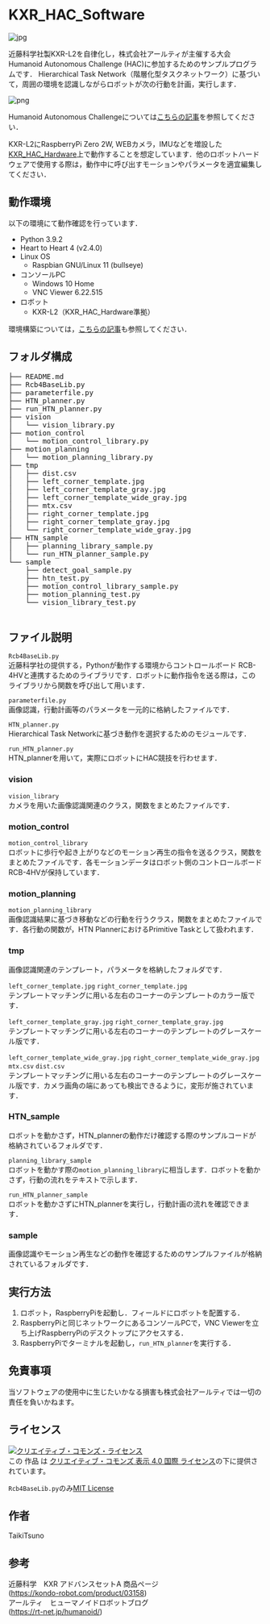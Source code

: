 # KXR_HAC_Software
![jpg](https://github.com/rt-net/KXR_HAC_Software/assets/103564180/5ae96d94-1070-4794-992b-afbceb43f62b)

近藤科学社製KXR-L2を自律化し，株式会社アールティが主催する大会 Humanoid Autonomous Challenge (HAC)に参加するためのサンプルプログラムです．
Hierarchical Task Network（階層化型タスクネットワーク）に基づいて，周囲の環境を認識しながらロボットが次の行動を計画，実行します．<br>

![png](https://github.com/rt-net/KXR_HAC_Software/assets/103564180/9fd10c19-fb3d-4425-acf8-540438e32e46)

Humanoid Autonomous Challengeについては[こちらの記事](https://www.rt-shop.jp/blog/archives/10714)を参照してください．<br>

KXR-L2にRaspberryPi Zero 2W, WEBカメラ，IMUなどを増設した[KXR_HAC_Hardware](https://github.com/rt-net/KXR_HAC_Hardware.git)上で動作することを想定しています．他のロボットハードウェアで使用する際は，動作中に呼び出すモーションやパラメータを適宜編集してください．<br>

## 動作環境
以下の環境にて動作確認を行っています．
- Python 3.9.2
- Heart to Heart 4 (v2.4.0)
- Linux OS
    - Raspbian GNU/Linux 11 (bullseye)
- コンソールPC
    - Windows 10 Home
    - VNC Viewer 6.22.515
- ロボット
    - KXR-L2（KXR_HAC_Hardware準拠）

環境構築については，[こちらの記事](https://rt-net.jp/humanoid/archives/5037)も参照してください．

## フォルダ構成
<pre>
├── README.md
├── Rcb4BaseLib.py
├── parameterfile.py
├── HTN_planner.py
├── run_HTN_planner.py
├── vision
│   └── vision_library.py
├── motion_control
│   └── motion_control_library.py
├── motion_planning
│   └── motion_planning_library.py
├── tmp
│   ├── dist.csv
│   ├── left_corner_template.jpg
│   ├── left_corner_template_gray.jpg
│   ├── left_corner_template_wide_gray.jpg
│   ├── mtx.csv
│   ├── right_corner_template.jpg
│   ├── right_corner_template_gray.jpg
│   └── right_corner_template_wide_gray.jpg
├── HTN_sample
│   ├── planning_library_sample.py
│   └── run_HTN_planner_sample.py
└── sample
    ├── detect_goal_sample.py
    ├── htn_test.py
    ├── motion_control_library_sample.py
    ├── motion_planning_test.py
    └── vision_library_test.py
 </pre>

## ファイル説明
```Rcb4BaseLib.py```<br>
近藤科学社の提供する，Pythonが動作する環境からコントロールボード RCB-4HVと連携するためのライブラリです．ロボットに動作指令を送る際は，このライブラリから関数を呼び出して用います．<br>

```parameterfile.py```<br>
画像認識，行動計画等のパラメータを一元的に格納したファイルです．<br>

```HTN_planner.py```<br>
Hierarchical Task Networkに基づき動作を選択するためのモジュールです．<br>

```run_HTN_planner.py```<br>
HTN_plannerを用いて，実際にロボットにHAC競技を行わせます．

### vision
```vision_library```<br>
カメラを用いた画像認識関連のクラス，関数をまとめたファイルです．
### motion_control
```motion_control_library```<br>
ロボットに歩行や起き上がりなどのモーション再生の指令を送るクラス，関数をまとめたファイルです．各モーションデータはロボット側のコントロールボード RCB-4HVが保持しています．
### motion_planning
```motion_planning_library```<br>
画像認識結果に基づき移動などの行動を行うクラス，関数をまとめたファイルです．各行動の関数が，HTN PlannerにおけるPrimitive Taskとして扱われます．
### tmp
画像認識関連のテンプレート，パラメータを格納したフォルダです．<br>

```left_corner_template.jpg``` ```right_corner_template.jpg```<br>
テンプレートマッチングに用いる左右のコーナーのテンプレートのカラー版です．<br>

```left_corner_template_gray.jpg``` ```right_corner_template_gray.jpg```<br>
テンプレートマッチングに用いる左右のコーナーのテンプレートのグレースケール版です．<br>

```left_corner_template_wide_gray.jpg``` ```right_corner_template_wide_gray.jpg``` ```mtx.csv``` ```dist.csv```<br>
テンプレートマッチングに用いる左右のコーナーのテンプレートのグレースケール版です．カメラ画角の端にあっても検出できるように，変形が施されています．<br>
### HTN_sample
ロボットを動かさず，HTN_plannerの動作だけ確認する際のサンプルコードが格納されているフォルダです．<br>

```planning_library_sample```<br>
ロボットを動かす際の```motion_planning_library```に相当します．ロボットを動かさず，行動の流れをテキストで示します．<br>

```run_HTN_planner_sample```<br>
ロボットを動かさずにHTN_plannerを実行し，行動計画の流れを確認できます．<br>
### sample
画像認識やモーション再生などの動作を確認するためのサンプルファイルが格納されているフォルダです．

## 実行方法
1. ロボット，RaspberryPiを起動し．フィールドにロボットを配置する．
2. RaspberryPiと同じネットワークにあるコンソールPCで，VNC Viewerを立ち上げRaspberryPiのデスクトップにアクセスする．
3. RaspberryPiでターミナルを起動し，```run_HTN_planner```を実行する．

## 免責事項
当ソフトウェアの使用中に生じたいかなる損害も株式会社アールティでは一切の責任を負いかねます。 

## ライセンス
<a rel="license" href="http://creativecommons.org/licenses/by/4.0/"><img alt="クリエイティブ・コモンズ・ライセンス" style="border-width:0" src="https://i.creativecommons.org/l/by/4.0/88x31.png" /></a><br />この 作品 は <a rel="license" href="http://creativecommons.org/licenses/by/4.0/">クリエイティブ・コモンズ 表示 4.0 国際 ライセンス</a>の下に提供されています。

```Rcb4BaseLib.py```のみ[MIT License](http://opensource.org/licenses/mit-license.php)

## 作者
TaikiTsuno

## 参考
近藤科学　KXR アドバンスセットA  商品ページ<br>
(https://kondo-robot.com/product/03158)<br>
アールティ　ヒューマノイドロボットブログ<br>
(https://rt-net.jp/humanoid/)

